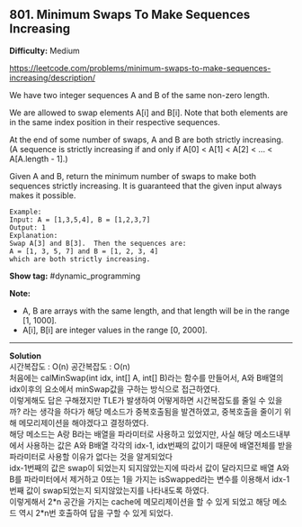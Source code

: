 ## 801. Minimum Swaps To Make Sequences Increasing

**Difficulty:** Medium

https://leetcode.com/problems/minimum-swaps-to-make-sequences-increasing/description/

We have two integer sequences A and B of the same non-zero length.  

We are allowed to swap elements A[i] and B[i].  Note that both elements are in the same index position in their respective sequences.  

At the end of some number of swaps, A and B are both strictly increasing.  (A sequence is strictly increasing if and only if A[0] < A[1] < A[2] < ... < A[A.length - 1].)  

Given A and B, return the minimum number of swaps to make both sequences strictly increasing.  It is guaranteed that the given input always makes it possible.  

```
Example:
Input: A = [1,3,5,4], B = [1,2,3,7]
Output: 1
Explanation: 
Swap A[3] and B[3].  Then the sequences are:
A = [1, 3, 5, 7] and B = [1, 2, 3, 4]
which are both strictly increasing.
```

**Show tag:** \#dynamic\_programming

**Note:**  
* A, B are arrays with the same length, and that length will be in the range [1, 1000].
* A[i], B[i] are integer values in the range [0, 2000].

-------------------------------------

**Solution** <br/>
시간복잡도 : O(n) 공간복잡도 : O(n)  
처음에는 calMinSwap(int idx, int\[\] A, int\[\] B)라는 함수를 만들어서, A와 B배열의 idx이후의 요소에서 minSwap값을 구하는 방식으로 접근하였다.  
이렇게해도 답은 구해졌지만 TLE가 발생하여 어떻게하면 시간복잡도를 줄일 수 있을까? 라는 생각을 하다가 해당 메소드가 중복호출됨을 발견하였고, 중복호출을 줄이기 위해 메모리제이션을 해야겠다고 결정하였다.  
해당 메소드는 A랑 B라는 배열을 파라미터로 사용하고 있었지만, 사실 해당 메소드내부에서 사용하는 값은 A와 B배열 각각의 idx-1, idx번째의 값이기 때문에 배열전체를 받을 파라미터로 사용할 이유가 없다는 것을 알게되었다  
idx-1번째의 값은 swap이 되었는지 되지않았는지에 따라서 값이 달라지므로 배열 A와B를 파라미터에서 제거하고 0또는 1을 가지는 isSwapped라는 변수를 이용해서 idx-1번째 값이 swap되었는지 되지않았는지를 나타내도록 하였다.  
이렇게해서 2\*n 공간을 가지는 cache에 메모리제이션을 할 수 있게 되었고 해당 메소드 역시 2\*n번 호출하여 답을 구할 수 있게 되었다.